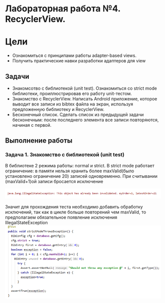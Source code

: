 # Лабораторная работа №4. RecyclerView.
# Цели
* Ознакомиться с принципами работы adapter-based views.
* Получить практические навки разработки адаптеров для view
## Задачи
* Знакомсотво с библиотекой (unit test).
Ознакомиться со strict mode библиотеки, проиллюстрировав его работу unit-тестом.
* Знакомство с RecyclerView.
Написать Android приложение, которое выводит все записи из bibtex файла на экран, используя предложенную библиотеку и RecyclerView.
* Бесконечный список.
Сделать список из предыдущей задачи бесконечным: после последнего элемента все записи повторяются, начиная с первой.
## Выполнение работы
### Задача 1. Знакомство с библиотекой (unit test)
В библиотеке 2 режима работы: normal и strict. В strict mode работает ограничение: в памяти нельзя хранить более maxValid(было установлено ограничение 20) записей одновременно.
При считывании (maxValid+1)ой записи бросается исключение

![](https://github.com/SukhachevN/AndroidLab4/blob/main/img/exception.png)

Значит для прохождения теста необходимо добавить обработку исключений, так как в цикле больше повторений чем maxValid, то предполагаем обязательное появление исключения IllegalStateException
![](https://github.com/SukhachevN/AndroidLab4/blob/main/img/%D0%91%D0%B5%D0%B7%D1%8B%D0%BC%D1%8F%D0%BD%D0%BD%D1%8B%D0%B9.png)
